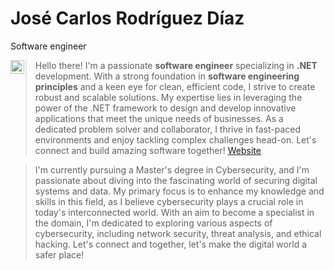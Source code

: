 # José Carlos Rodríguez Díaz
Software engineer

<a href="https://www.linkedin.com/in/josecarlosrodriguez1/">
  <img align="left" alt="Abhishek's LinkedIN" width="22px" src="https://raw.githubusercontent.com/peterthehan/peterthehan/master/assets/linkedin.svg" />
</a>

> Hello there! I'm a passionate **software engineer** specializing in **.NET** development. With a strong foundation in **software engineering principles** and a keen eye for clean, efficient code, I strive to create robust and scalable solutions. My expertise lies in leveraging the power of the .NET framework to design and develop innovative applications that meet the unique needs of businesses. As a dedicated problem solver and collaborator, I thrive in fast-paced environments and enjoy tackling complex challenges head-on. Let's connect and build amazing software together! <a href="http://josecarlosrodriguez.es/">Website</a>

> I'm currently pursuing a Master's degree in Cybersecurity, and I'm passionate about diving into the fascinating world of securing digital systems and data. My primary focus is to enhance my knowledge and skills in this field, as I believe cybersecurity plays a crucial role in today's interconnected world. With an aim to become a specialist in the domain, I'm dedicated to exploring various aspects of cybersecurity, including network security, threat analysis, and ethical hacking. Let's connect and together, let's make the digital world a safer place!
